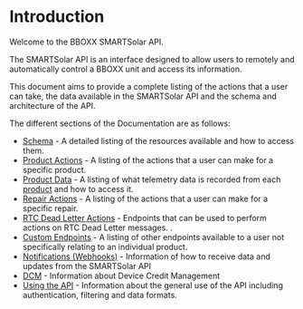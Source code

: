# Introduction

Welcome to the BBOXX SMARTSolar API.

The SMARTSolar API is an interface designed to allow users to remotely and automatically control a BBOXX unit and access its information.

This document aims to provide a complete listing of the actions that a user can take, the data available in the SMARTSolar API and the schema and architecture of the API.

The different sections of the Documentation are as follows:

* [Schema](#schema) - A detailed listing of the resources available and how to access them.
* [Product Actions](#product-actions) - A listing of the actions that a user can make for a specific product.
* [Product Data](#product-data) - A listing of what telemetry data is recorded from each [product](#product) and how to access it.
* [Repair Actions](#repair-actions) - A listing of the actions that a user can make for a specific repair.
* [RTC Dead Letter Actions](#rtc-dead-letter-actions) - Endpoints that can be used to perform actions on RTC Dead Letter messages. .
* [Custom Endpoints](#custom-endpoints) - A listing of other endpoints available to a user not specifically relating to an individual product.
* [Notifications (Webhooks)](#notifications-web-hooks) - Information of how to receive data and updates from the SMARTSolar API
* [DCM](#dcm-device-credit-management) - Information about Device Credit Management
* [Using the API](#using-the-api) - Information about the general use of the API including authentication, filtering and data formats.

